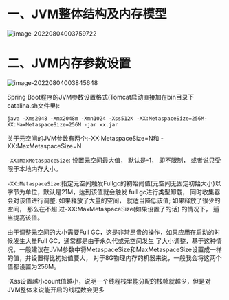 # 一、JVM整体结构及内存模型

![image-20220804003759722](https://cdn.wuzx.cool/image-20220804003759722.png)

# 二、JVM内存参数设置

![image-20220804003845648](https://cdn.wuzx.cool/image-20220804003845648.png)

Spring Boot程序的JVM参数设置格式(Tomcat启动直接加在bin目录下catalina.sh文件里):

``` shell
java -Xms2048 -Xmx2048m -Xmn1024 -Xss512K -XX:MetaspaceSize=256M‐XX:MaxMetaspaceSize=256M -jar xx.jar
```

关于元空间的JVM参数有两个:-XX:MetaspaceSize=N和 -XX:MaxMetaspaceSize=N

`-XX:MaxMetaspaceSize`: 设置元空间最大值， 默认是-1， 即不限制， 或者说只受限于本地内存大小。

`-XX:MetaspaceSize`:指定元空间触发Fullgc的初始阈值(元空间无固定初始大小)以字节为单位，默认是21M，达到该值就会触发 full gc进行类型卸载， 同时收集器会对该值进行调整: 如果释放了大量的空间， 就适当降低该值; 如果释放了很少的空间， 那么在不超 过-XX:MaxMetaspaceSize(如果设置了的话) 的情况下， 适当提高该值。

由于调整元空间的大小需要Full GC，这是非常昂贵的操作，如果应用在启动的时候发生大量Full GC，通常都是由于永久代或元空间发生 了大小调整，基于这种情况，一般建议在JVM参数中将MetaspaceSize和MaxMetaspaceSize设置成一样的值，并设置得比初始值要大， 对于8G物理内存的机器来说，一般我会将这两个值都设置为256M。

-Xss设置越小count值越小，说明一个线程栈里能分配的栈帧就越少，但是对JVM整体来说能开启的线程数会更多